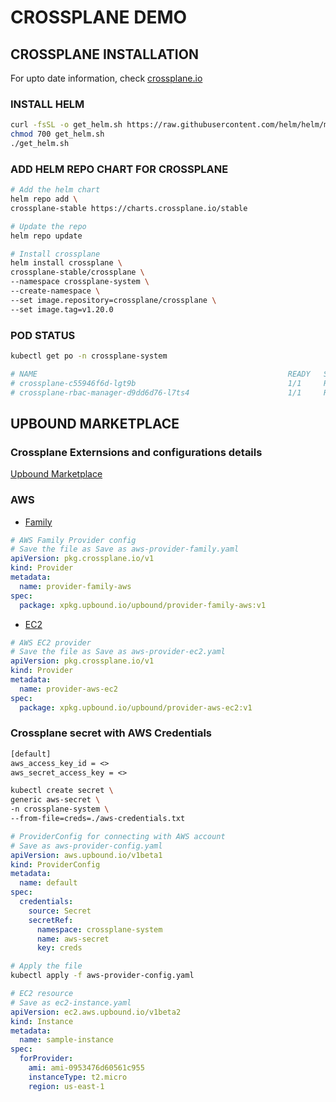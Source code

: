 # CROSSPLANE DEMO

## CROSSPLANE INSTALLATION

For upto date information, check [crossplane.io](https://www.crossplane.io/)

### INSTALL HELM
```bash
curl -fsSL -o get_helm.sh https://raw.githubusercontent.com/helm/helm/main/scripts/get-helm-3
chmod 700 get_helm.sh
./get_helm.sh
```

### ADD HELM REPO CHART FOR CROSSPLANE
```bash
# Add the helm chart
helm repo add \
crossplane-stable https://charts.crossplane.io/stable

# Update the repo
helm repo update
```

```bash
# Install crossplane
helm install crossplane \
crossplane-stable/crossplane \
--namespace crossplane-system \
--create-namespace \
--set image.repository=crossplane/crossplane \
--set image.tag=v1.20.0
```

### POD STATUS
```bash
kubectl get po -n crossplane-system

# NAME                                                        READY   STATUS    RESTARTS   AGE
# crossplane-c55946f6d-lgt9b                                  1/1     Running   0          28m
# crossplane-rbac-manager-d9dd6d76-l7ts4                      1/1     Running   0          28m
```

## UPBOUND MARKETPLACE

### Crossplane Externsions and configurations details
[Upbound Marketplace](https://marketplace.upbound.io/)

### AWS
- [Family](https://marketplace.upbound.io/providers/upbound/provider-family-aws/v1.22.0)

```yaml
# AWS Family Provider config
# Save the file as Save as aws-provider-family.yaml
apiVersion: pkg.crossplane.io/v1
kind: Provider
metadata:
  name: provider-family-aws
spec:
  package: xpkg.upbound.io/upbound/provider-family-aws:v1
```


- [EC2](https://marketplace.upbound.io/providers/upbound/provider-aws-ec2/v1.22.0)

```yaml
# AWS EC2 provider
# Save the file as Save as aws-provider-ec2.yaml
apiVersion: pkg.crossplane.io/v1
kind: Provider
metadata:
  name: provider-aws-ec2
spec:
  package: xpkg.upbound.io/upbound/provider-aws-ec2:v1
```

### Crossplane secret with AWS Credentials

```txt
[default]
aws_access_key_id = <>
aws_secret_access_key = <>
```

```bash
kubectl create secret \
generic aws-secret \
-n crossplane-system \
--from-file=creds=./aws-credentials.txt
```

```yaml
# ProviderConfig for connecting with AWS account
# Save as aws-provider-config.yaml
apiVersion: aws.upbound.io/v1beta1
kind: ProviderConfig
metadata:
  name: default
spec:
  credentials:
    source: Secret
    secretRef:
      namespace: crossplane-system
      name: aws-secret
      key: creds
```

```bash
# Apply the file
kubectl apply -f aws-provider-config.yaml
```

```yaml
# EC2 resource
# Save as ec2-instance.yaml
apiVersion: ec2.aws.upbound.io/v1beta2
kind: Instance
metadata:
  name: sample-instance
spec:
  forProvider:
    ami: ami-0953476d60561c955
    instanceType: t2.micro
    region: us-east-1
```